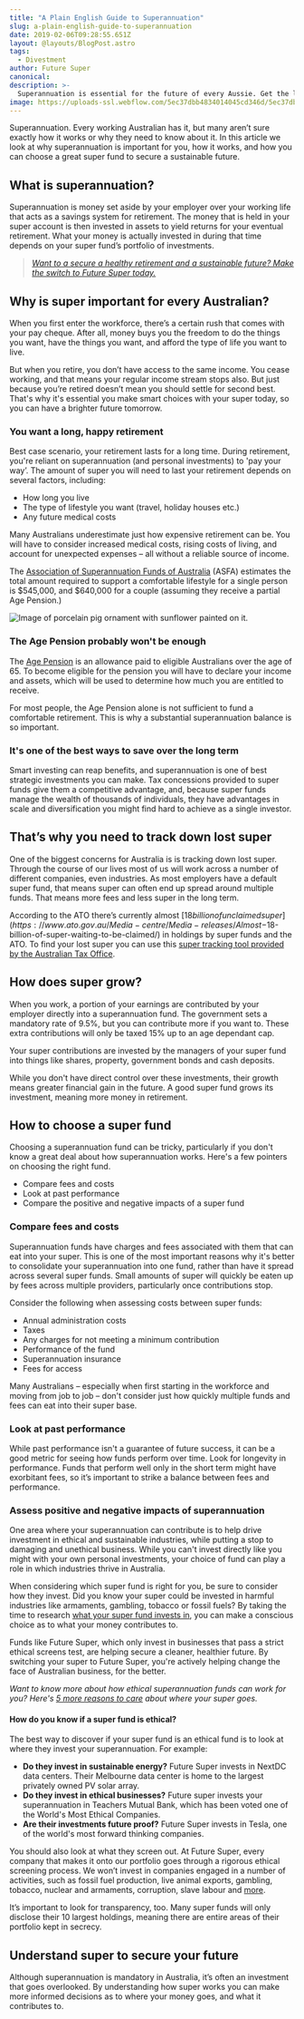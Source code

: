 ```yaml
---
title: "A Plain English Guide to Superannuation"
slug: a-plain-english-guide-to-superannuation
date: 2019-02-06T09:28:55.651Z
layout: @layouts/BlogPost.astro
tags:
  - Divestment
author: Future Super
canonical:
description: >-
  Superannuation is essential for the future of every Aussie. Get the lowdown on how super works and why it’s important, in this useful guide from Future Super.
image: https://uploads-ssl.webflow.com/5ec37dbb4834014045cd346d/5ec37dbc4834010fcecd3da8_Plain-English-Guide-Super%20(1).png
---
```


Superannuation. Every working Australian has it, but many aren’t sure exactly how it works or why they need to know about it. In this article we look at why superannuation is important for you, how it works, and how you can choose a great super fund to secure a sustainable future.

## What is superannuation?

Superannuation is money set aside by your employer over your working life that acts as a savings system for retirement. The money that is held in your super account is then invested in assets to yield returns for your eventual retirement. What your money is actually invested in during that time depends on your super fund’s portfolio of investments.

> [_Want to a secure a healthy retirement and a sustainable future? Make the switch to Future Super today._](https://join.myfuturesuper.com.au/)

## Why is super important for every Australian?

When you first enter the workforce, there’s a certain rush that comes with your pay cheque. After all, money buys you the freedom to do the things you want, have the things you want, and afford the type of life you want to live.

But when you retire, you don’t have access to the same income. You cease working, and that means your regular income stream stops also. But just because you’re retired doesn’t mean you should settle for second best. That's why it's essential you make smart choices with your super today, so you can have a brighter future tomorrow.

### You want a long, happy retirement

Best case scenario, your retirement lasts for a long time. During retirement, you're reliant on superannuation (and personal investments) to 'pay your way’. The amount of super you will need to last your retirement depends on several factors, including:

- How long you live
- The type of lifestyle you want (travel, holiday houses etc.)
- Any future medical costs

Many Australians underestimate just how expensive retirement can be. You will have to consider increased medical costs, rising costs of living, and account for unexpected expenses – all without a reliable source of income.

The [Association of Superannuation Funds of Australia](https://www.superannuation.asn.au/resources/retirement-standard) (ASFA) estimates the total amount required to support a comfortable lifestyle for a single person is $545,000, and $640,000 for a couple (assuming they receive a partial Age Pension.)

![Image of porcelain pig ornament with sunflower painted on it. ](<https://uploads-ssl.webflow.com/5ec37dbb4834014045cd346d/5ec37dbc483401424dcd3dfb_5c1443dba808387d250d2207_piggy-bank-smiley-funny-good-mood-161010%20(1).jpeg>)

### The Age Pension probably won't be enough

The [Age Pension](https://www.humanservices.gov.au/individuals/services/centrelink/age-pension) is an allowance paid to eligible Australians over the age of 65. To become eligible for the pension you will have to declare your income and assets, which will be used to determine how much you are entitled to receive.

For most people, the Age Pension alone is not sufficient to fund a comfortable retirement. This is why a substantial superannuation balance is so important.

### It's one of the best ways to save over the long term

Smart investing can reap benefits, and superannuation is one of best strategic investments you can make. Tax concessions provided to super funds give them a competitive advantage, and, because super funds manage the wealth of thousands of individuals, they have advantages in scale and diversification you might find hard to achieve as a single investor.

## That’s why you need to track down lost super

One of the biggest concerns for Australia is is tracking down lost super. Through the course of our lives most of us will work across a number of different companies, even industries. As most employers have a default super fund, that means super can often end up spread around multiple funds. That means more fees and less super in the long term.

According to the ATO there’s currently almost [$18 billion of unclaimed super](https://www.ato.gov.au/Media-centre/Media-releases/Almost-$18-billion-of-super-waiting-to-be-claimed/) in holdings by super funds and the ATO. To find your lost super you can use this [super tracking tool provided by the Australian Tax Office](https://www.ato.gov.au/individuals/super/keeping-track-of-your-super/).

## How does super grow?

When you work, a portion of your earnings are contributed by your employer directly into a superannuation fund. The government sets a mandatory rate of 9.5%, but you can contribute more if you want to. These extra contributions will only be taxed 15% up to an age dependant cap.

Your super contributions are invested by the managers of your super fund into things like shares, property, government bonds and cash deposits.

While you don't have direct control over these investments, their growth means greater financial gain in the future. A good super fund grows its investment, meaning more money in retirement.

## How to choose a super fund

Choosing a superannuation fund can be tricky, particularly if you don't know a great deal about how superannuation works. Here's a few pointers on choosing the right fund.

- Compare fees and costs
- Look at past performance
- Compare the positive and negative impacts of a super fund

### Compare fees and costs

Superannuation funds have charges and fees associated with them that can eat into your super. This is one of the most important reasons why it's better to consolidate your superannuation into one fund, rather than have it spread across several super funds. Small amounts of super will quickly be eaten up by fees across multiple providers, particularly once contributions stop.

Consider the following when assessing costs between super funds:

- Annual administration costs
- Taxes
- Any charges for not meeting a minimum contribution
- Performance of the fund
- Superannuation insurance
- Fees for access

Many Australians – especially when first starting in the workforce and moving from job to job – don't consider just how quickly multiple funds and fees can eat into their super base.

### Look at past performance

While past performance isn't a guarantee of future success, it can be a good metric for seeing how funds perform over time. Look for longevity in performance. Funds that perform well only in the short term might have exorbitant fees, so it’s important to strike a balance between fees and performance.

### Assess positive and negative impacts of superannuation

One area where your superannuation can contribute is to help drive investment in ethical and sustainable industries, while putting a stop to damaging and unethical business. While you can't invest directly like you might with your own personal investments, your choice of fund can play a role in which industries thrive in Australia.

When considering which super fund is right for you, be sure to consider how they invest. Did you know your super could be invested in harmful industries like armaments, gambling, tobacco or fossil fuels? By taking the time to research [what your super fund invests in](https://www.theguardian.com/future-super-revealed-whats-inside-your-fund/ng-interactive/2017/mar/07/what-future-is-your-super-invested-in), you can make a conscious choice as to what your money contributes to.

Funds like Future Super, which only invest in businesses that pass a strict ethical screens test, are helping secure a cleaner, healthier future. By switching your super to Future Super, you're actively helping change the face of Australian business, for the better.

_Want to know more about how ethical superannuation funds can work for you? Here's_ [_5 more reasons to care_](https://www.myfuturesuper.com.au/blog/5-reasons-to-care-about-your-super) _about where your super goes._

#### How do you know if a super fund is ethical?

The best way to discover if your super fund is an ethical fund is to look at where they invest your superannuation. For example:

- **Do they invest in sustainable energy?** Future Super invests in NextDC data centers. Their Melbourne data center is home to the largest privately owned PV solar array.
- **Do they invest in ethical businesses?** Future super invests your superannuation in Teachers Mutual Bank, which has been voted one of the World's Most Ethical Companies.
- **Are their investments future proof?** Future Super invests in Tesla, one of the world's most forward thinking companies.

You should also look at what they screen out. At Future Super, every company that makes it onto our portfolio goes through a rigorous ethical screening process. We won’t invest in companies engaged in a number of activities, such as fossil fuel production, live animal exports, gambling, tobacco, nuclear and armaments, corruption, slave labour and [more](https://www.myfuturesuper.com.au/ethicalscreens).

It’s important to look for transparency, too. Many super funds will only disclose their 10 largest holdings, meaning there are entire areas of their portfolio kept in secrecy.

## Understand super to secure your future

Although superannuation is mandatory in Australia, it’s often an investment that goes overlooked. By understanding how super works you can make more informed decisions as to where your money goes, and what it contributes to.
